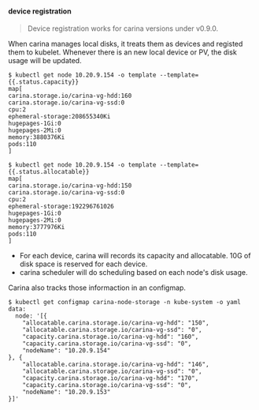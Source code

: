 #### device registration

> Device registration works for carina versions under v0.9.0.

When carina manages local disks, it treats them as devices and registed them to kubelet. Whenever there is an new local device or PV, the disk usage will be updated.

```shell
$ kubectl get node 10.20.9.154 -o template --template={{.status.capacity}}
map[
carina.storage.io/carina-vg-hdd:160 
carina.storage.io/carina-vg-ssd:0 
cpu:2
ephemeral-storage:208655340Ki 
hugepages-1Gi:0 
hugepages-2Mi:0 
memory:3880376Ki 
pods:110
]

$ kubectl get node 10.20.9.154 -o template --template={{.status.allocatable}} 
map[
carina.storage.io/carina-vg-hdd:150 
carina.storage.io/carina-vg-ssd:0 
cpu:2 
ephemeral-storage:192296761026 
hugepages-1Gi:0 
hugepages-2Mi:0 
memory:3777976Ki 
pods:110
]
```

- For each device, carina will records its capacity and allocatable. 10G of disk space is reserved for each device. 
- carina scheduler will do scheduling based on each node's disk usage.

Carina also tracks those informaction in an configmap.

```shell
$ kubectl get configmap carina-node-storage -n kube-system -o yaml
data:
  node: '[{
	"allocatable.carina.storage.io/carina-vg-hdd": "150",
	"allocatable.carina.storage.io/carina-vg-ssd": "0",
	"capacity.carina.storage.io/carina-vg-hdd": "160",
	"capacity.carina.storage.io/carina-vg-ssd": "0",
	"nodeName": "10.20.9.154"
}, {
	"allocatable.carina.storage.io/carina-vg-hdd": "146",
	"allocatable.carina.storage.io/carina-vg-ssd": "0",
	"capacity.carina.storage.io/carina-vg-hdd": "170",
	"capacity.carina.storage.io/carina-vg-ssd": "0",
	"nodeName": "10.20.9.153"
}]'
```